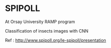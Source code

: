 # SPIPOLL
At Orsay University RAMP program

Classification of insects images with CNN

Ref : http://www.spipoll.org/le-spipoll/presentation
